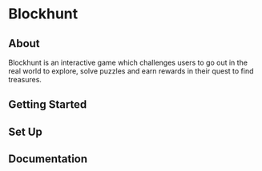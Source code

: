 # Blockhunt

## About
Blockhunt is an interactive game which challenges users to go out in the real world to explore, solve puzzles and earn rewards in their quest to find treasures.

## Getting Started

## Set Up

## Documentation
